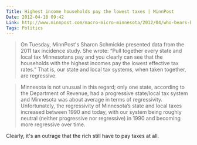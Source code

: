 ```yaml
---
Title: Highest income households pay the lowest taxes | MinnPost
Date: 2012-04-18 09:42
Link: http://www.minnpost.com/macro-micro-minnesota/2012/04/who-bears-biggest-tax-burden-minnesota
Tags: Politics
---
```


> On Tuesday, MinnPost's Sharon Schmickle presented data from the 2011 tax incidence study. She wrote: “Pull together every state and local tax Minnesotans pay and you clearly can see that the households with the highest incomes pay the lowest effective tax rates.” That is, our state and local tax systems, when taken together, are regressive. 

>Minnesota is not unusual in this regard; only one state, according to the Department of Revenue, had a progressive state/local tax system and Minnesota was about average in terms of regressivity. Unfortunately, the regressivity of Minnesota’s state and local taxes increased between 1990 and today, with our system being roughly neutral (neither progressive nor regressive) in 1990 and becoming more regressive over time.

Clearly, it's an outrage that the rich still have to pay taxes at all.